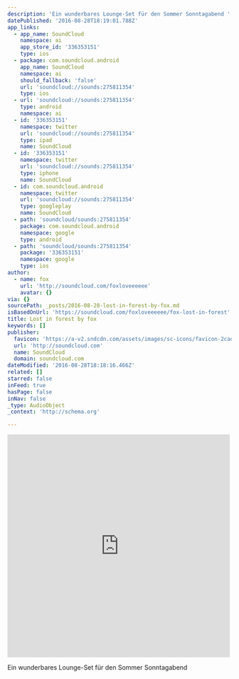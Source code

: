 ```yaml
---
description: 'Ein wunderbares Lounge-Set für den Sommer Sonntagabend '
datePublished: '2016-08-28T18:19:01.788Z'
app_links:
  - app_name: SoundCloud
    namespace: ai
    app_store_id: '336353151'
    type: ios
  - package: com.soundcloud.android
    app_name: SoundCloud
    namespace: ai
    should_fallback: 'false'
    url: 'soundcloud://sounds:275811354'
    type: ios
  - url: 'soundcloud://sounds:275811354'
    type: android
    namespace: ai
  - id: '336353151'
    namespace: twitter
    url: 'soundcloud://sounds:275811354'
    type: ipad
    name: SoundCloud
  - id: '336353151'
    namespace: twitter
    url: 'soundcloud://sounds:275811354'
    type: iphone
    name: SoundCloud
  - id: com.soundcloud.android
    namespace: twitter
    url: 'soundcloud://sounds:275811354'
    type: googleplay
    name: SoundCloud
  - path: 'soundcloud/sounds:275811354'
    package: com.soundcloud.android
    namespace: google
    type: android
  - path: 'soundcloud/sounds:275811354'
    package: '336353151'
    namespace: google
    type: ios
author:
  - name: fox
    url: 'http://soundcloud.com/foxloveeeeee'
    avatar: {}
via: {}
sourcePath: _posts/2016-08-28-lost-in-forest-by-fox.md
isBasedOnUrl: 'https://soundcloud.com/foxloveeeeee/fox-lost-in-forest'
title: Lost in forest by fox
keywords: []
publisher:
  favicon: 'https://a-v2.sndcdn.com/assets/images/sc-icons/favicon-2cadd14b.ico'
  url: 'http://soundcloud.com'
  name: SoundCloud
  domain: soundcloud.com
dateModified: '2016-08-28T18:18:16.466Z'
related: []
starred: false
inFeed: true
hasPage: false
inNav: false
_type: AudioObject
_context: 'http://schema.org'

---
```

<iframe src="https://cdn.embedly.com/widgets/media.html?src=https%3A%2F%2Fw.soundcloud.com%2Fplayer%2F%3Fvisual%3Dtrue%26url%3Dhttp%253A%252F%252Fapi.soundcloud.com%252Ftracks%252F275811354%26show_artwork%3Dtrue&amp;url=https%3A%2F%2Fsoundcloud.com%2Ffoxloveeeeee%2Ffox-lost-in-forest&amp;image=http%3A%2F%2Fi1.sndcdn.com%2Fartworks-000173761847-oqz0vp-t500x500.jpg&amp;key=b7d04c9b404c499eba89ee7072e1c4f7&amp;type=text%2Fhtml&amp;schema=soundcloud" width="500" height="500" scrolling="no" frameborder="0" allowfullscreen="" style=""></iframe>

Ein wunderbares Lounge-Set für den Sommer Sonntagabend